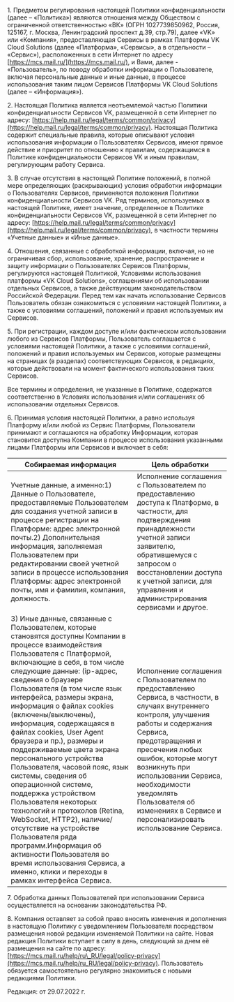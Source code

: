1\. Предметом регулирования настоящей Политики конфиденциальности (далее – «Политика») являются отношения между Обществом с ограниченной ответственностью «ВК» (ОГРН 1027739850962, Россия, 125167, г. Москва, Ленинградский проспект д.39, стр.79), далее «VK» или «Компания», предоставляющая Сервисы в рамках Платформы VK Cloud Solutions (далее «Платформа», «Сервисы», а в отдельности – «Сервис»), расположенных в сети Интернет по адресу [https://mcs.mail.ru/](https://mcs.mail.ru/), и Вами, далее - «Пользователь», по поводу обработки информации о Пользователе, включая персональные данные и иные данные, в процессе использования таким лицом Сервисов Платформы VK Cloud Solutions (далее – «Информация»).

2\. Настоящая Политика является неотъемлемой частью Политики конфиденциальности Сервисов VK, размещенной в сети Интернет по адресу: [https://help.mail.ru/legal/terms/common/privacy](https://help.mail.ru/legal/terms/common/privacy). Настоящая Политика содержит специальные правила, которые описывают условия использования информации о Пользователях Сервисов, имеют прямое действие и приоритет по отношению к правилам, содержащимся в Политике конфиденциальности Сервисов VK и иным правилам, регулирующим работу Сервиса.

3\. В случае отсутствия в настоящей Политике положений, в полной мере определяющих (раскрывающих) условия обработки информации о Пользователях Сервисов, применяются положения Политики конфиденциальности Сервисов VK. Ряд терминов, используемых в настоящей Политике, имеет значение, определенное в Политике конфиденциальности Сервисов VK, размещенной в сети Интернет по адресу: [https://help.mail.ru/legal/terms/common/privacy](https://help.mail.ru/legal/terms/common/privacy), в частности термины «Учетные данные» и «Иные данные».

4\. Отношения, связанные с обработкой информации, включая, но не ограничивая сбор, использование, хранение, распространение и защиту информации о Пользователях Сервисов Платформы, регулируются настоящей Политикой, Условиями использования платформы «VK Cloud Solutions», соглашениями об использовании отдельных Сервисов, а также действующим законодательством Российской Федерации. Перед тем как начать использование Сервисов Пользователь обязан ознакомиться с условиями настоящей Политики, а также с условиями соглашений, положений и правил используемых им Сервисов.

5\. При регистрации, каждом доступе и/или фактическом использовании любого из Сервисов Платформы, Пользователь соглашается с условиями настоящей Политики, а также с условиями соглашений, положений и правил используемых им Сервисов, которые размещены на страницах (в разделах) соответствующих Сервисов, в редакциях, которые действовали на момент фактического использования таких Сервисов.

Все термины и определения, не указанные в Политике, содержатся соответственно в Условиях использования и/или соглашениях об использовании отдельных Сервисов.

6\. Принимая условия настоящей Политики, а равно используя Платформу и/или любой из Сервис Платформы, Пользователи принимают и соглашаются на обработку Информации, которая становится доступна Компании в процессе использования указанными лицами Платформы или Сервисов и включает в себя:

| Собираемая информация | Цель обработки |
| --- | --- |
| Учетные данные, а именно:1) Данные о Пользователе, предоставляемые Пользователем для создания учетной записи в процессе регистрации на Платформе: адрес электронной почты.2) Дополнительная информация, заполняемая Пользователем при редактировании своей учетной записи в процессе использования Платформы: адрес электронной почты, имя и фамилия, компания, должность. | Исполнение соглашения с Пользователем по предоставлению доступа к Платформе, в частности, для подтверждения принадлежности учетной записи заявителю, обратившемуся с запросом о восстановлении доступа к учетной записи, для управления и администрирования сервисами и другое. |
| 3) Иные данные, связанные с Пользователем, которые становятся доступны Компании в процессе взаимодействия Пользователя с Платформой, включающие в себя, в том числе следующие данные: (ip-адрес, сведения о браузере Пользователя (в том числе язык интерфейса, размеры экрана, информация о файлах cookies (включены/выключены), информация, содержащаяся в файлах cookies, User Agent браузера и пр.), размеры и поддерживаемые цвета экрана персонального устройства Пользователя, часовой пояс, язык системы, сведения об операционной системе, поддержка устройством Пользователя некоторых технологий и протоколов (Retina, WebSocket, HTTP2), наличие/отсутствие на устройстве Пользователя ряда программ.Информация об активности Пользователя во время использования Сервиса, а именно, клики и переходы в рамках интерфейса Сервиса. | Исполнение соглашения с Пользователем по предоставлению Сервиса, в частности, в случаях внутреннего контроля, улучшения работы и содержания Сервиса, предотвращения и пресечения любых ошибок, которые могут возникнуть при использовании Сервиса, необходимости уведомлять Пользователя об изменениях в Сервисе и персонализировать использование Сервиса. |

7\. Обработка данных Пользователей при использовании Сервиса осуществляется на основании законодательства РФ.

8\. Компания оставляет за собой право вносить изменения и дополнения в настоящую Политику с уведомлением Пользователя посредством размещения новой редакции изменяемой Политики на сайте. Новая редакция Политики вступает в силу в день, следующий за днем её размещения на сайте по адресу: [https://mcs.mail.ru/help/ru\_RU/legal/policy-privacy](https://mcs.mail.ru/help/ru_RU/legal/policy-privacy). Пользователь обязуется самостоятельно регулярно знакомиться с новыми редакциями Политики.

Редакция: от 29.07.2022 г.
